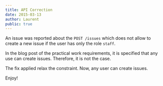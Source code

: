 ```yaml
---
title: API Correction
date: 2015-03-13
author: Laurent
public: true
---
```


An issue was reported about the `POST /issues` which does not allow to create a new issue if the user has only the role
`staff`.

In the blog post of the practical work requirements, it is specified that any use can create issues. Therefore, it is not
the case.

The fix applied relax the constraint. Now, any user can create issues.

Enjoy!